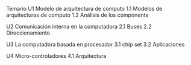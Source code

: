 Temario 
U1 Modelo de arquitectura de computo 
1.1 Modelos de arquitecturas de computo
1.2 Análisis de los componente 

U2 Comunicación interna en la computadora 
2.1 Buses 
2.2 Direccionamiento 

U3 La computadora basada en procesador 
3.1 chip set 
3.2 Aplicaciones 

U4  Micro-controladores 
4.1 Arquitectura 